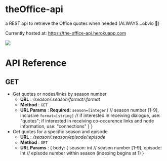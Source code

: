 # theOffice-api
a REST api to retrieve the Office quotes when needed (ALWAYS...obvio 💁‍)

Currently hosted at: https://the-office-api.herokuapp.com

![](https://media.giphy.com/media/MaItK5SUgStdm/giphy.gif)


# API Reference

## GET 

* Get quotes or nodes/links by season number 
    * **URL**       :   _/season/:season/format/:format_
    * **Method**    :   `GET`
    * **URL Params**   : 
    **Required:**
                `season=[integer]` // season number [1-9], inclusive
                `format=[string]` // if interested in receiving dialogue, use: "quotes"; if interested in receiving co-occurence links and node information, use: "connections"
                }
                }
* Get quotes for a specific season and episode
    * **URL**       :   _/season/:season/episode/:episode_
    * **Method**    :   `GET`
    * **URL Params**   : 
                { body:
                {
                season: int // season number [1-9],
                episode: int // episode number within season (indexing begins at 1)
                }
